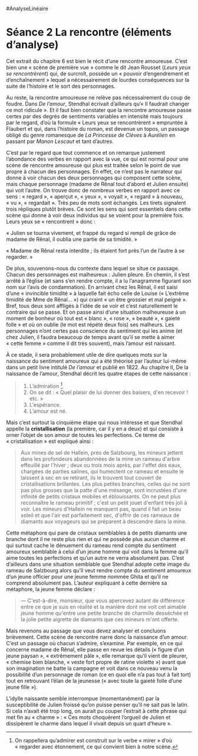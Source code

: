 #AnalyseLinéaire

# Séance 2 La rencontre (éléments d’analyse)

Cet extrait du chapitre 6 est bien le récit d’une rencontre amoureuse. C’est bien une « scène de première vue » comme le dit Jean Rousset (*Leurs yeux se rencontrèrent*) qui, de surcroît, possède un « pouvoir d’engendrement et d’enchaînement » lequel a nécessairement de lourdes conséquences sur la suite de l’histoire et le sort des personnages.

Au reste, la rencontre amoureuse ne relève pas nécessairement du coup de foudre. Dans *De l’amour*, Stendhal écrivait d’ailleurs qu’« Il faudrait changer ce mot ridicule ». Et il faut bien constater que la rencontre amoureuse passe certes par des degrés de sentiments variables en intensité mais toujours par le regard, d’où la formule « Leurs yeux se rencontrèrent » empruntée à Flaubert et qui, dans l’histoire du roman, est devenue un topos, un passage obligé du genre romanesque de *La Princesse de Clèves* à *Aurélien* en passant par *Manon Lescaut* et tant d’autres.

C’est par le regard que tout commence et on remarque justement l’abondance des verbes en rapport avec la vue, ce qui est normal pour une scène de rencontre amoureuse qui plus est traitée selon le point de vue propre à chacun des personnages. En effet, ce n’est pas le narrateur qui donne à voir chacun des deux personnages qui composent cette scène, mais chaque personnage (madame de Rênal tout d’abord et Julien ensuite) qui voit l’autre. On trouve donc de nombreux verbes en rapport avec ce sens : « regard », « aperçut », « yeux », « voyait », « regard » à nouveau, « vu », « regardait ». Très peu de mots sont échangés. Les tirets signalent trois répliques plutôt brèves. Ce sont les sens qui sont essentiels dans cette scène qui donne à voir deux individus qui se voient pour la première fois. Leurs yeux se « rencontrent » donc :

« Julien se tourna vivement, et frappé du regard si rempli de grâce de madame de Rênal, il oublia une partie de sa timidité. »

« Madame de Rênal resta interdite ; ils étaient fort près l’un de l’autre à se regarder. »

De plus, souvenons-nous du contexte dans lequel se situe ce passage. Chacun des personnages est malheureux : Julien pleure. En chemin, il s’est arrêté à l’église (et sans s’en rendre compte, il a lu l’anagramme figurant son nom sur l’avis de condamnation). En arrivant chez les Rênal, il est saisi d’une « invincible timidité » à laquelle fait écho celle de Louise (« L’extrême timidité de Mme de Rênal... ») qui craint « un être grossier et mal peigné ». Bref, tous deux sont affligés à l’idée de se voir et c’est naturellement le contraire qui se passe. Et on passe ainsi d’une situation malheureuse à un moment de bonheur où tout est « blanc », « rose », « beauté », « gaieté folle » et où on oublie (le mot est répété deux fois) ses malheurs. Les personnages n’ont certes pas conscience du sentiment qui les anime (et chez Julien, il faudra beaucoup de temps avant qu’il se mette à aimer « cette femme » comme il dit très souvent), mais l’amour est naissant.

À ce stade, il sera probablement utile de dire quelques mots sur la naissance du sentiment amoureux qui a été théorisé par l’auteur lui-même dans un petit livre intitulé *De l’amour* et publié en 1822. Au chapitre II, De la naissance de l’amour, Stendhal décrit les quatre étapes de cette naissance :

> 1. L’admiration [^1].
> 2. On se dit : « Quel plaisir de lui donner des baisers, d'en recevoir ! etc. »
> 3. L'espérance.
> 4. L’amour est né.

Mais c’est surtout la cinquième étape qui nous intéresse et que Stendhal appelle la **cristallisation** (la première, car il y en a deux) et qui consiste à orner l’objet de son amour de toutes les perfections. Ce terme de « cristallisation » est expliqué ainsi :

> Aux mines de sel de Hallein, près de Salzbourg, les mineurs jettent dans les profondeurs abandonnées de la mine un rameau d'arbre effeuillé par l'hiver ; deux ou trois mois après, par l'effet des eaux, chargées de parties salines, qui humectent ce rameau et ensuite le laissent à sec en se retirant, ils le trouvent tout couvert de cristallisations brillantes. Les plus petites branches, celles qui ne sont pas plus grosses que la patte d'une mésange, sont incrustées d'une infinité de petits cristaux mobiles et éblouissants. On ne peut plus reconnaître le rameau primitif ; c'est un petit jouet d'enfant très joli à voir. Les mineurs d'Hallein ne manquent pas, quand il fait un beau soleil et que l'air est parfaitement sec, d'offrir de ces rameaux de diamants aux voyageurs qui se préparent à descendre dans la mine.

Cette métaphore qui pare de cristaux semblables à de petits diamants une branche dont il ne reste plus rien et qui ne possède plus aucun charme et qui surtout cache le dénuement du rameau rend compte du sentiment amoureux semblable à celui d’un jeune homme qui voit dans la femme qu’il aime toutes les perfections et qu’un autre ne verra absolument pas. C’est d’ailleurs dans une situation semblable que Stendhal adopte cette image du rameau de Salzbourg alors qu’il veut rendre compte du sentiment amoureux d’un jeune officier pour une jeune femme nommée Ghita et qu’il ne comprend absolument pas. L’auteur expliquant à cette dernière sa métaphore, la jeune femme déclare :

> — C'est-à-dire, monsieur, que vous apercevez autant de différence entre ce que je suis en réalité et la manière dont me voit cet aimable jeune homme qu'entre une petite branche de charmille desséchée et la jolie petite aigrette de diamants que ces mineurs m'ont offerte.

Mais revenons au passage que vous devez analyser et concluons brièvement. Cette scène de rencontre narre donc la naissance d’un amour. C’est un passage où chacun s’admire, s’examine. Par exemple, en ce qui concerne madame de Rênal, elle passe en revue les détails (« figure d’un jeune paysan », « extrêmement pâle », elle remarque qu’il vient de pleurer, « chemise bien blanche, « veste fort propre de ratine violette ») avant que son imagination ne batte la campagne et voit dans ce nouveau venu la possibilité d’un personnage de roman (ce en quoi elle n’a pas tout à fait tort) tout en retrouvant l’élan de la jeunesse (« avec toute la gaieté folle d’une jeune fille »).

L’idylle naissante semble interrompue (momentanément) par la susceptibilité de Julien froissé qu’on puisse penser qu’il ne sait pas le latin. Si cela n’avait été trop long, on aurait pu couper l’extrait à cette phrase qui met fin au « charme » : « Ces mots choquèrent l’orgueil de Julien et dissipèrent le charme dans lequel il vivait depuis un quart d’heure ».

[^1]: On rappellera qu’admirer est construit sur le verbe « mirer » d’où « regarder avec étonnement, ce qui convient bien à notre scène.